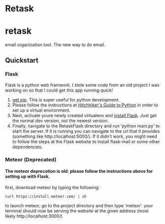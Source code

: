 Retask
=======
# retask
email organization tool. The new way to do email.

## Quickstart
### Flask
Flask is a python web framwork. I stole some code from an old project I was working on so that I could get this app running quick!
1. [get pip](https://pip.pypa.io/en/latest/installing.html#install-pip). This is super useful for python development.
2. Please follow the instructions at [Hitchhiker's Guide to Python](http://docs.python-guide.org/en/latest/dev/virtualenvs/) in order to set up a virtual environment.
2. Next, activate youre newly created virtualenv and [install Flask](http://flask.pocoo.org/docs/0.10/installation/). Just get the normal dev version, not the newest version.
3. Finally, navigate to the RetaskFlask directory and run 'python main.py' to start the server. If it is running you can navigate to the url that it provides (something like http://localhost:5000/). If it didn't work, you might need to follow the steps at the Flask website to install flask-mail or some other dependencies.

### Meteor (Deprecated)
#### The meteor deprecation is old. please follow the instructions above for setting up with Flask.
first, download meteor by typing the following:
```
curl https://install.meteor.com/ | sh
```
to launch meteor, go to the project directory and then type 'meteor'. your terminal should now be serving the website at the given address (most likely http://localhost:3000/)
